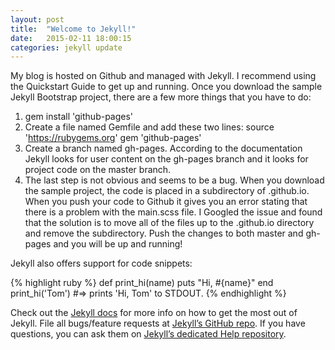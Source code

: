 ```yaml
---
layout: post
title:  "Welcome to Jekyll!"
date:   2015-02-11 18:00:15
categories: jekyll update
---
```

My blog is hosted on Github and managed with Jekyll.  I recommend using the Quickstart Guide to get up and running.  Once you download the sample Jekyll Bootstrap project, there are a few more things that you have to do:

1)  gem install 'github-pages'                                
2)  Create a file named Gemfile and add these two lines: 
    source 'https://rubygems.org'
    gem 'github-pages'
3)  Create a branch named gh-pages.  According to the documentation Jekyll looks for user content on the gh-pages branch and it looks for project code on the master branch.
4)  The last step is not obvious and seems to be a bug.  When you download the sample project, the code is placed in a subdirectory of <username>.github.io.  When you push your code to Github it gives you an error stating that there is a problem with the main.scss file.  I Googled the issue and found that the solution is to move all of the files up to the <username>.github.io directory and remove the subdirectory.  Push the changes to both master and gh-pages and you will be up and running!
	

Jekyll also offers support for code snippets:

{% highlight ruby %}
def print_hi(name)
  puts "Hi, #{name}"
end
print_hi('Tom')
#=> prints 'Hi, Tom' to STDOUT.
{% endhighlight %}

Check out the [Jekyll docs][jekyll] for more info on how to get the most out of Jekyll. File all bugs/feature requests at [Jekyll’s GitHub repo][jekyll-gh]. If you have questions, you can ask them on [Jekyll’s dedicated Help repository][jekyll-help].

[jekyll]:      http://jekyllrb.com
[jekyll-gh]:   https://github.com/jekyll/jekyll
[jekyll-help]: https://github.com/jekyll/jekyll-help
